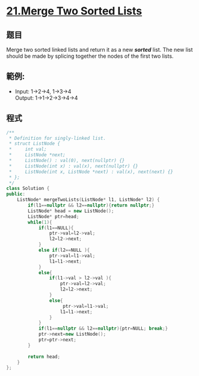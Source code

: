 # [21.Merge Two Sorted Lists](https://leetcode.com/problems/merge-two-sorted-lists/)

## 题目
Merge two sorted linked lists and return it as a new ***sorted*** list. The new list should be made by splicing together the nodes of the first two lists.


## 範例:

* Input: 1->2->4, 1->3->4    
  Output: 1->1->2->3->4->4
  
## 程式
```cpp
/**
 * Definition for singly-linked list.
 * struct ListNode {
 *     int val;
 *     ListNode *next;
 *     ListNode() : val(0), next(nullptr) {}
 *     ListNode(int x) : val(x), next(nullptr) {}
 *     ListNode(int x, ListNode *next) : val(x), next(next) {}
 * };
 */
class Solution {
public:
    ListNode* mergeTwoLists(ListNode* l1, ListNode* l2) {
        if(l1==nullptr && l2==nullptr){return nullptr;}
        ListNode* head = new ListNode();
        ListNode* ptr=head;
        while(1){
            if(l1==NULL){    
                ptr->val=l2->val;
                l2=l2->next;
            } 
            else if(l2==NULL ){
                ptr->val=l1->val;
                l1=l1->next;
            }
            else{
                if(l1->val > l2->val ){
                    ptr->val=l2->val;
                    l2=l2->next;
                }
                else{
                     ptr->val=l1->val;
                    l1=l1->next;
                }
            }
            if(l1==nullptr && l2==nullptr){ptr=NULL; break;}
            ptr->next=new ListNode();
            ptr=ptr->next;
        }        
        
        return head;
    }
};
```

